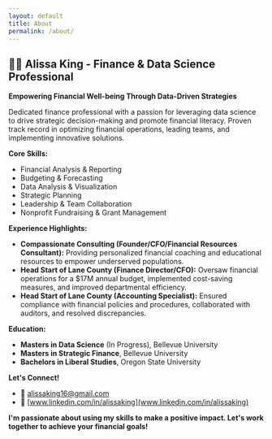 ```yaml
---
layout: default
title: About
permalink: /about/
---
```


## 👩‍💼 Alissa King - Finance & Data Science Professional

**Empowering Financial Well-being Through Data-Driven Strategies**

Dedicated finance professional with a passion for leveraging data science to drive strategic decision-making and promote financial literacy. Proven track record in optimizing financial operations, leading teams, and implementing innovative solutions.

**Core Skills:**

* Financial Analysis & Reporting
* Budgeting & Forecasting
* Data Analysis & Visualization
* Strategic Planning
* Leadership & Team Collaboration
* Nonprofit Fundraising & Grant Management

**Experience Highlights:**

* **Compassionate Consulting (Founder/CFO/Financial Resources Consultant):** Providing personalized financial coaching and educational resources to empower underserved populations.
* **Head Start of Lane County (Finance Director/CFO):** Oversaw financial operations for a $17M annual budget, implemented cost-saving measures, and improved departmental efficiency.
* **Head Start of Lane County (Accounting Specialist):** Ensured compliance with financial policies and procedures, collaborated with auditors, and resolved discrepancies.

**Education:**

* **Masters in Data Science** (In Progress), Bellevue University
* **Masters in Strategic Finance**, Bellevue University
* **Bachelors in Liberal Studies**, Oregon State University

**Let's Connect!**

* 📧 alissaking16@gmail.com
* 💼 [www.linkedin.com/in/alissaking](www.linkedin.com/in/alissaking)

**I'm passionate about using my skills to make a positive impact. Let's work together to achieve your financial goals!**
